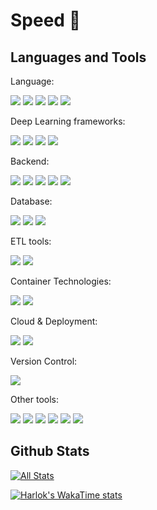 # Speed 👋

## Languages and Tools

Language:

<code><img src="https://go-skill-icons.vercel.app/api/icons?i=python"/></code>
<code><img src="https://go-skill-icons.vercel.app/api/icons?i=rust"/></code>
<code><img src="https://go-skill-icons.vercel.app/api/icons?i=golang"/></code>
<code><img src="https://go-skill-icons.vercel.app/api/icons?i=cpp"/></code>
<code><img src="https://go-skill-icons.vercel.app/api/icons?i=bash"/></code>

Deep Learning frameworks:

<code><img src="https://go-skill-icons.vercel.app/api/icons?i=pytorch"/></code>
<code><img src="https://go-skill-icons.vercel.app/api/icons?i=huggingface"/></code>
<code><img src="https://go-skill-icons.vercel.app/api/icons?i=tensorflow"/></code>
<code><img src="https://go-skill-icons.vercel.app/api/icons?i=scikitlearn"/></code>

Backend:

<code><img src="https://go-skill-icons.vercel.app/api/icons?i=grpc"/></code>
<code><img src="https://go-skill-icons.vercel.app/api/icons?i=actix"/></code>
<code><img src="https://go-skill-icons.vercel.app/api/icons?i=fastapi"/></code>
<code><img src="https://go-skill-icons.vercel.app/api/icons?i=fiber"/></code>
<code><img src="https://go-skill-icons.vercel.app/api/icons?i=echo"/></code>

Database:

<code><img src="https://go-skill-icons.vercel.app/api/icons?i=mongodb"/></code>
<code><img src="https://go-skill-icons.vercel.app/api/icons?i=postgresql"/></code>
<code><img src="https://go-skill-icons.vercel.app/api/icons?i=redis"/></code>

ETL tools:

<code><img src="https://go-skill-icons.vercel.app/api/icons?i=spark"/></code>
<code><img src="https://go-skill-icons.vercel.app/api/icons?i=airflow"/></code>

Container Technologies:

<code><img src="https://go-skill-icons.vercel.app/api/icons?i=docker"/></code>
<code><img src="https://go-skill-icons.vercel.app/api/icons?i=kubernetes"/></code>

Cloud & Deployment:

<code><img src="https://go-skill-icons.vercel.app/api/icons?i=aws"/></code>
<code><img src="https://go-skill-icons.vercel.app/api/icons?i=gcp"/></code>

Version Control:

<code><img src="https://go-skill-icons.vercel.app/api/icons?i=git"/></code>

Other tools:

<code><img src="https://go-skill-icons.vercel.app/api/icons?i=cuda"/></code>
<code><img src="https://go-skill-icons.vercel.app/api/icons?i=opencv"/></code>
<code><img src="https://go-skill-icons.vercel.app/api/icons?i=linux"/></code>
<code><img src="https://go-skill-icons.vercel.app/api/icons?i=ubuntu"/></code>
<code><img src="https://go-skill-icons.vercel.app/api/icons?i=postman"/></code>
<code><img src="https://go-skill-icons.vercel.app/api/icons?i=kafka"/></code>

## Github Stats
[![All Stats](https://github-readme-stats.vercel.app/api?username=rungrodkspeed&show_icons=true&theme=algolia)](https://github.com/rungrodkspeed)

[![Harlok's WakaTime stats](https://github-readme-stats.vercel.app/api/wakatime?username=rungrodkspeed)](https://github.com/rungrodkspeed)

